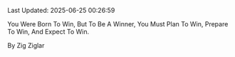 Last Updated: 2025-06-25 00:26:59

You Were Born To Win, But To Be A Winner, You Must Plan To Win, Prepare To Win, And Expect To Win.

By Zig Ziglar